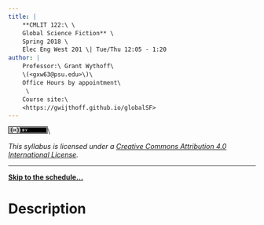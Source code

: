 ```yaml
---
title: |
    **CMLIT 122:\ \
    Global Science Fiction** \
    Spring 2018 \
    Elec Eng West 201 \| Tue/Thu 12:05 - 1:20
author: |
    Professor:\ Grant Wythoff\
    \(<gxw63@psu.edu>\)\
    Office Hours by appointment\
     \
    Course site:\
    <https://gwijthoff.github.io/globalSF>
---
```


![](assets/images/cc-by.png)\

*This syllabus is licensed under a [Creative Commons Attribution 4.0 International License](http://creativecommons.org/licenses/by/4.0/).*

* * * * * *

[**Skip to the schedule…**](#schedule)

Description
============
